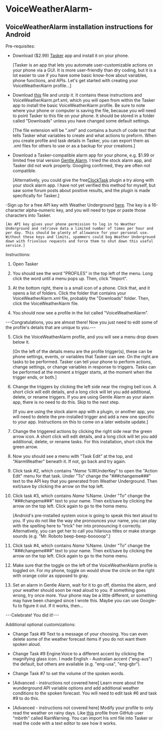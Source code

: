 # VoiceWeatherAlarm-

VoiceWeatherAlarm installation instructions for Android
-------------------------------------------------------

Pre-requisites:

- Download ($2.99) [Tasker](https://play.google.com/store/apps/details?id=net.dinglisch.android.taskerm&hl=en) app and install it on your phone.

	[Tasker is an app that lets you automate user-customizable actions on your phone via a GUI. It is more user-friendly than dry coding, but it is a lot easier to use if you have some basic know-how about variables, phone functions, and APIs. Let's get started with creating your VoiceWeatherAlarm profile...]

- Download [this](https://github.com/NA-Dev/VoiceWeatherAlarm-Tasker/archive/master.zip) file and unzip it. It contains these instructions and VoiceWeatherAlarm.prf.xml, which you will open from within the Tasker app to install the basic VoiceWeatherAlarm profile. Be sure to note where your phone or computer is saving the file, because you will need to point Tasker to this file on your phone. It should be stored in a folder called "Downloads" unless you have changed some default settings. 

	[The file extension will be ".xml" and contains a bunch of code text that tells Tasker what variables to create and what actions to preform. When you create profile and task details in Tasker, you can export them as .xml files for others to use or as a backup for your creations.]

- Download a Tasker-compatible alarm app for your phone, e.g.  $1.99 or limited free trial version [Gentle Alarm](https://play.google.com/store/apps/details?id=com.mobitobi.android.gentlealarm&hl=en). I tried the stock alarm app, and Tasker did not work properly. Googling confirmed, they are often not compatible.

	[Alternatively, you could give the free[ClockTask](https://play.google.com/store/apps/details?id=com.balda.clocktask&hl=en) plugin a try along with your stock alarm app. I have not yet verified this method for myself, but saw some forum posts about positive results, and the plugin is made specifically for Tasker.]

-Sign up for a free API key with Weather Underground [here](http://www.wunderground.com/weather/api). The key is a 16-character alpha-numeric key, and you will need to type or paste those characters into Tasker. 

	[An API key gives your phone permission to log in to Weather Underground and retrieve data a limited number of times per hour and per day. This should be plenty of allowance for your personal use. Without these keys and limits, spammers could bog Weather Underground down with frivolous requests and force them to shut down this useful service.]


Instructions:

1. Open Tasker

2. You should see the word "PROFILES" in the top left of the menu. Long click the word until a menu pops up. Then, click "Import".

3. At the bottom right, there is a small icon of a phone. Click that, and it opens a list of folders. Click the folder that contains your VoiceWeatherAlarm.xml file, probably the "Downloads" folder. Then, click the VoiceWeatherAlarm file.

4. You should now see a profile in the list called "VoiceWeatherAlarm". 


---Congratulations, you are almost there! Now you just need to edit some of the profile's details that are unique to you.---


5. Click the VoiceWeatherAlarm profile, and you will see a menu drop down below it. 

	[On the left of the details menu are the profile trigger(s), these can be phone settings, events, or variables that Tasker can see. On the right are tasks to be performed. Tasker can tell your phone to perform actions, change settings, or change variables in response to triggers. Tasks can be performed at the moment a trigger starts, at the moment when the trigger ends, or both.]

6. Change the triggers by clicking the left side near the ringing bell icon. A short click will edit details, and a long click will let you add additional, delete, or rename triggers. If you are using Gentle Alarm as your alarm app, there is no need to do this. Skip to the next step.
	
	[If you are using the stock alarm app with a plugin, or another app, you will need to delete the pre-installed trigger and add a new one specific to your app. Instructions on this to come on a later website update.]

7. Change the triggered actions by clicking the right side near the green arrow icon. A short click will edit details, and a long click will let you add additional, delete, or rename tasks. For this installation, short click the green arrow.

8. Now you should see a menu with "Task Edit" at the top, and "AlarmWeather" beneath it. If not, go back and try again.

9. Click task #2, which contains "*Name* %WUnderKey" to open the "Action Edit" menu for that task. Under "To" change the "###changeme###" text to the API key that you generated from Weather Underground. Then exit/save by clicking the arrow on the top left.

10. Click task #3, which contains *Name* %Name. Under "To" change the "###changeme###" text to your name. Then exit/save by clicking the arrow on the top left. Click again to go to the home menu.

	[Android's pre-installed system voice is going to speak this text aloud to you. If you do not like the way she pronounces your name, you can play with the spelling here to "trick" her into pronouncing it correctly. Alternatively, you can get her to call you hilarious titles or make strange sounds (e.g. "Mr. Roboto beep-beep-booooop".]

10. Click task #4, which contains *Name* %Name. Under "To" change the "###changeme###" text to your name. Then exit/save by clicking the arrow on the top left. Click again to go to the home menu.

11. Make sure that the toggle on the left of the VoiceWeatherAlarm profile is toggled on. For my phone, toggle on would show the circle on the right with orange color as opposed to gray.

12. Set an alarm in Gentle Alarm, wait for it to go off, dismiss the alarm, and your weather should soon be read aloud to you. If something goes wrong, try once more. Your phone may be a little different, or something may have been changed since I wrote this. Maybe you can use Google-fu to figure it out. If it works, then...


---Celebrate! You did it!---


Additional optional customizations:

- Change Task #9 Text to a message of your choosing. You can even delete some of the weather forecast items if you do not want them spoken aloud.

- Change Task #9 Engine:Voice to a different accent by clicking the magnifying glass icon. I made English - Australian accent ("eng-aus") the default, but others are available (e.g. "eng-usa", "eng-gbr").

- Change Task #7 to set the volume of the spoken words.

- [Advanced - instructions not covered here] Learn more about the wunderground API variable options and add additional weather conditions to the spoken forecast. You will need to edit task #6 and task #9 to do this.

- [Advanced - instructions not covered here] Modify your profile to only read the weather on rainy days. Like [this](https://github.com/mbirth/tasker/blob/master/RainWarning.prf.xml) profile from GitHub user "mbirth" called RainWarning. You can import his xml file into Tasker or read the code with a text editor to see how it works.